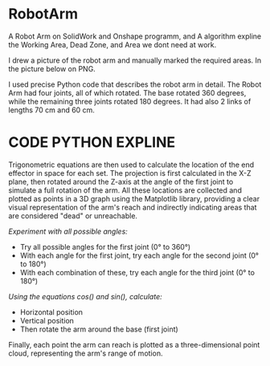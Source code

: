 # RobotArm
A Robot Arm on SolidWork and Onshape programm, and A algorithm expline the Working Area, Dead Zone, and Area we dont need at work.

I drew a picture of the robot arm and manually marked the required areas. In the picture below on PNG.


I used precise Python code that describes the robot arm in detail.
The Robot Arm had four joints, all of which rotated. The base rotated 360 degrees, while the remaining three joints rotated 180 degrees. It had also 2 links of lengths 70 cm and 60 cm.

# CODE PYTHON EXPLINE 
Trigonometric equations are then used to calculate the location of the end effector in space for each set. The projection is first calculated in the X-Z plane, then rotated around the Z-axis at the angle of the first joint to simulate a full rotation of the arm. All these locations are collected and plotted as points in a 3D graph using the Matplotlib library, providing a clear visual representation of the arm's reach and indirectly indicating areas that are considered "dead" or unreachable.

*Experiment with all possible angles:*
- Try all possible angles for the first joint (0° to 360°)
- With each angle for the first joint, try each angle for the second joint (0° to 180°)
- With each combination of these, try each angle for the third joint (0° to 180°)

*Using the equations cos() and sin(), calculate:*
- Horizontal position
- Vertical position
- Then rotate the arm around the base (first joint)

Finally, each point the arm can reach is plotted as a three-dimensional point cloud, representing the arm's range of motion. 


